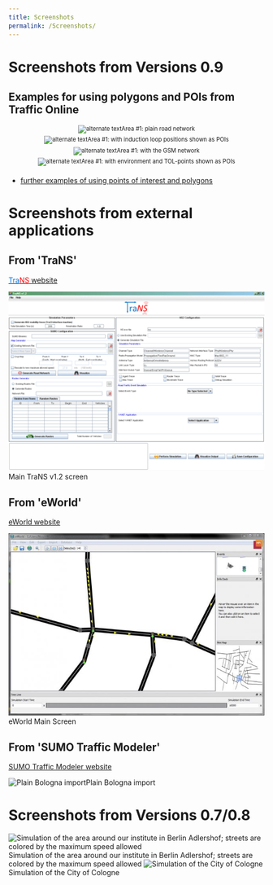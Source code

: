 ```yaml
---
title: Screenshots
permalink: /Screenshots/
---
```


# Screenshots from Versions 0.9

## Examples for using polygons and POIs from Traffic Online

<div style="width:image width px; font-size:80%; text-align:center;"><img src="images/Tol1.gif" alt="alternate text" width="300px" height="auto" style="padding-bottom:0.5em;" />Area #1: plain road network</div>

<div style="width:image width px; font-size:80%; text-align:center;"><img src="images/Tol1_with_il.gif" alt="alternate text" width="300px" height="auto" style="padding-bottom:0.5em;" />Area #1: with induction loop positions shown as POIs</div>

<div style="width:image width px; font-size:80%; text-align:center;"><img src="images/Tol1_with_mobinet.gif" alt="alternate text" width="300px" height="auto" style="padding-bottom:0.5em;" />Area #1: with the GSM network</div>

<div style="width:image width px; font-size:80%; text-align:center;"><img src="images/Tol1_with_polys.gif" alt="alternate text" width="300px" height="auto" style="padding-bottom:0.5em;" />Area #1: with environment and TOL-points shown as POIs</div>


- [further examples of using points of interest and polygons](Screenshots/Shapes.md)

# Screenshots from external applications

## From 'TraNS'

[<font color="#0174DF">Tra</font><font color="#FF0000">NS</font>
website](http://trans.epfl.ch/)

![](images/Trans.gif)Main TraNS v1.2 screen

## From 'eWorld'

[eWorld website](http://sourceforge.net/projects/eworld/)

![](images/Scr_eworld.jpg "eWorld Main Screen") eWorld Main Screen

## From 'SUMO Traffic Modeler'

[SUMO Traffic Modeler
website](http://sourceforge.net/projects/trafficmodeler/)

![](images/Trafficmodeller.gif "Plain Bologna import")Plain Bologna import

# Screenshots from Versions 0.7/0.8

![](images/Scr_ernst-ruska.gif "Simulation of the area around our institute in Berlin Adlershof; streets are colored by the maximum speed allowed")Simulation of the area around our institute
in Berlin Adlershof; streets are colored by the maximum speed allowed
![](images/Scr_koeln_fastlane.gif "Simulation of the City of Cologne")Simulation of the City of Cologne